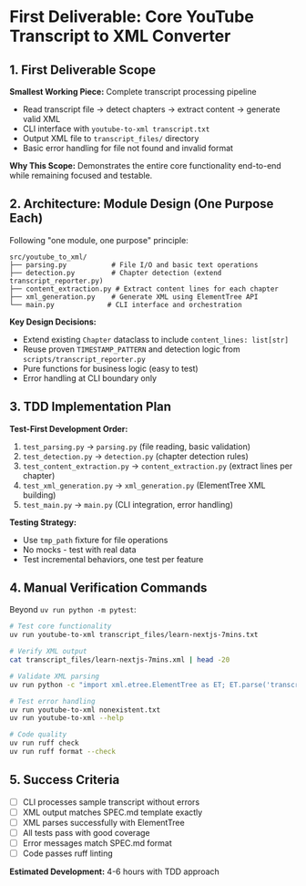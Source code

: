 # First Deliverable: Core YouTube Transcript to XML Converter

## 1. First Deliverable Scope

**Smallest Working Piece:** Complete transcript processing pipeline
- Read transcript file → detect chapters → extract content → generate valid XML
- CLI interface with `youtube-to-xml transcript.txt`
- Output XML file to `transcript_files/` directory
- Basic error handling for file not found and invalid format

**Why This Scope:** Demonstrates the entire core functionality end-to-end while remaining focused and testable.

## 2. Architecture: Module Design (One Purpose Each)

Following "one module, one purpose" principle:

```
src/youtube_to_xml/
├── parsing.py           # File I/O and basic text operations
├── detection.py         # Chapter detection (extend transcript_reporter.py)  
├── content_extraction.py # Extract content lines for each chapter
├── xml_generation.py    # Generate XML using ElementTree API
└── main.py             # CLI interface and orchestration
```

**Key Design Decisions:**
- Extend existing `Chapter` dataclass to include `content_lines: list[str]`
- Reuse proven `TIMESTAMP_PATTERN` and detection logic from `scripts/transcript_reporter.py`
- Pure functions for business logic (easy to test)
- Error handling at CLI boundary only

## 3. TDD Implementation Plan

**Test-First Development Order:**
1. `test_parsing.py` → `parsing.py` (file reading, basic validation)
2. `test_detection.py` → `detection.py` (chapter detection rules)  
3. `test_content_extraction.py` → `content_extraction.py` (extract lines per chapter)
4. `test_xml_generation.py` → `xml_generation.py` (ElementTree XML building)
5. `test_main.py` → `main.py` (CLI integration, error handling)

**Testing Strategy:**
- Use `tmp_path` fixture for file operations
- No mocks - test with real data
- Test incremental behaviors, one test per feature

## 4. Manual Verification Commands

Beyond `uv run python -m pytest`:

```bash
# Test core functionality
uv run youtube-to-xml transcript_files/learn-nextjs-7mins.txt

# Verify XML output
cat transcript_files/learn-nextjs-7mins.xml | head -20

# Validate XML parsing
uv run python -c "import xml.etree.ElementTree as ET; ET.parse('transcript_files/learn-nextjs-7mins.xml')"

# Test error handling  
uv run youtube-to-xml nonexistent.txt
uv run youtube-to-xml --help

# Code quality
uv run ruff check
uv run ruff format --check
```

## 5. Success Criteria

- [ ] CLI processes sample transcript without errors
- [ ] XML output matches SPEC.md template exactly  
- [ ] XML parses successfully with ElementTree
- [ ] All tests pass with good coverage
- [ ] Error messages match SPEC.md format
- [ ] Code passes ruff linting

**Estimated Development:** 4-6 hours with TDD approach